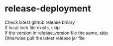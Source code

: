 # release-deployment
Check latest github release binary <br>
If local lock file exists, skip <br>
If the version in release_version file the same, skip <br>
Otherwise pull the latest release jar file <br>